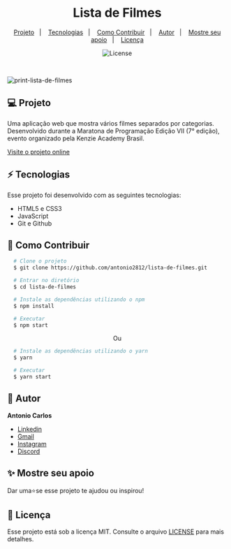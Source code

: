 <h1 align="center"> Lista de Filmes </h1>

<p align="center">
  <a href="#--projeto">Projeto</a>&nbsp;&nbsp;&nbsp;|&nbsp;&nbsp;&nbsp;
  <a href="#--tecnologias">Tecnologias</a>&nbsp;&nbsp;&nbsp;|&nbsp;&nbsp;&nbsp;
  <a href="#--como-contribuir">Como Contribuir</a>&nbsp;&nbsp;&nbsp;|&nbsp;&nbsp;&nbsp;
  <a href="#--autor">Autor</a>&nbsp;&nbsp;&nbsp;|&nbsp;&nbsp;&nbsp;
  <a href="#--mostre-seu-apoio">Mostre seu apoio</a>&nbsp;&nbsp;&nbsp;|&nbsp;&nbsp;&nbsp;
  <a href="#memo--licença">Licença</a>
</p>

<p align="center">
  <img alt="License" src="https://img.shields.io/static/v1?label=license&message=MIT&color=49AA26&labelColor=000000">
</p>

<br>

![print-lista-de-filmes](https://github.com/antonio2812/lista-de-filmes/assets/104834145/db911baa-207d-4c6d-85d5-bbeaeca71e47)

## 💻  Projeto

Uma aplicação web que mostra vários filmes separados por categorias. Desenvolvido durante a Maratona de Programação Edição VII (7° edição), evento organizado pela Kenzie Academy Brasil.

[Visite o projeto online](https://antonio2812.github.io/lista-de-filmes)

## ⚡  Tecnologias

Esse projeto foi desenvolvido com as seguintes tecnologias:

- HTML5 e CSS3
- JavaScript
- Git e Github

## 🤝  Como Contribuir

```bash
  # Clone o projeto
  $ git clone https://github.com/antonio2812/lista-de-filmes.git
````

```bash
  # Entrar no diretório
  $ cd lista-de-filmes
```

```bash
  # Instale as dependências utilizando o npm
  $ npm install
```

```bash
  # Executar
  $ npm start
```

<p align="center">Ou</p>

```bash
  # Instale as dependências utilizando o yarn
  $ yarn
```

```bash
  # Executar
  $ yarn start
```

## 👤  Autor

**Antonio  Carlos**

* [Linkedin](https://www.linkedin.com/in/antonio-carlos-de-souza-junior-03783221b/)
* [Gmail](mailto:acarlosdesouzajunior@gmail.com)
* [Instagram](https://www.instagram.com/carlosdesouzajunior.antonio/)
* [Discord](https://discord.com/channels/@me)

## ✨  Mostre seu apoio

Dar uma⭐️se esse projeto te ajudou ou inspirou!

## :memo:  Licença

Esse projeto está sob a licença MIT. Consulte o arquivo <a href="https://github.com/antonio2812/lista-de-filmes/blob/main/LICENSE">LICENSE</a> para mais detalhes.
